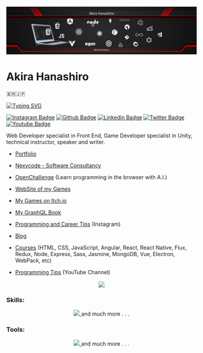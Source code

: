 <!--
**hanashiro/hanashiro** is a ✨ _special_ ✨ repository because its `README.md` (this file) appears on your GitHub profile.

Here are some ideas to get you started:

- 🔭 I’m currently working on ...
- 🌱 I’m currently learning ...
- 👯 I’m looking to collaborate on ...
- 🤔 I’m looking for help with ...
- 💬 Ask me about ...
- 📫 How to reach me: ...
- 😄 Pronouns: ...
- ⚡ Fun fact: ...
-->

![Akira Hanashiro](https://github.com/hanashiro/hanashiro/blob/master/linkedin-cover.jpg?raw=true)

# Akira Hanashiro 
🇧🇷🇯🇵

[![Typing SVG](https://readme-typing-svg.herokuapp.com/?color=f50109&size=35&center=true&vCenter=true&width=1000&lines=HELLO,+My+name+is+Akira+Hanashiro;Front+End+Developer)](https://git.io/typing-svg)

[![Instagram Badge](https://img.shields.io/badge/-Instagram-e1306c?style=flat-square&labelColor=e1306c&logo=instagram&logoColor=white&link=https://instagram.com/akirahanashiro)](https://instagram.com/akirahanashiro)
[![Github Badge](https://img.shields.io/badge/-Github-000?style=flat-square&logo=Github&logoColor=white&link=https://github.com/hanashiro)](https://github.com/hanashiro)
[![Linkedin Badge](https://img.shields.io/badge/-LinkedIn-blue?style=flat-square&logo=Linkedin&logoColor=white&link=https://www.linkedin.com/in/hanashiro/)](https://www.linkedin.com/in/hanashiro/)
[![Twitter Badge](https://img.shields.io/badge/-Twitter-1ca0f1?style=flat-square&labelColor=1ca0f1&logo=twitter&logoColor=white&link=https://twitter.com/akirahanashiro)](https://twitter.com/akirahanashiro)
[![Youtube Badge](https://img.shields.io/badge/-YouTube-ff0000?style=flat-square&labelColor=ff0000&logo=youtube&logoColor=white&link=https://www.youtube.com/@akifunciona)](https://www.youtube.com/@akifunciona)

Web Developer specialist in Front End, Game Developer specialist in Unity, technical instructor, speaker and writer.
- [Portfolio](https://hanashiro.vercel.app/)
- [Nexycode - Software Consultancy](https://nexycode.com/)
- [OpenChallenge](https://openchallenge.dev) (Learn programming in the browser with A.I.)
- [WebSite of my Games](https://mewters.com)
- [My Games on Itch.io](https://mewters.itch.io/)
- [My GraphQL Book](https://www.casadocodigo.com.br/products/livro-graphql)
- [Programming and Career Tips](https://instagram.com/akirahanashiro) (Instagram)
- [Blog](https://www.treinaweb.com.br/blog/autor/akira-hanashiro)
- [Courses](https://www.treinaweb.com.br/cursos?q=hanashiro) (HTML, CSS, JavaScript, Angular, React, React Native, Flux, Redux, Node, Express, Sass, Jasmine, MongoDB, Vue, Electron, WebPack, etc)


- [Programming Tips](https://www.youtube.com/@akifunciona) (YouTube Channel)



<p align="center">
  <a href="https://github.com/anuraghazra/github-readme-stats">
    <img align="center" src="https://github-readme-stats.vercel.app/api/top-langs/?username=hanashiro&layout=compact&theme=dracula" />
  </a>
</p>

### Skills:
 <p align="center">
  <a href="https://skillicons.dev">
    <img src="https://skillicons.dev/icons?i=html,css,javascript,typescript,sass,react,next,jest,materialui,jquery,angular,vite,nodejs,babel,express,tailwind,styledcomponents,mysql,postgresql,firebase,mongodb,bootstrap,docker,electron,graphql,gulp,nestjs,pug,reactivex,redux,svg,unity,webpack,wordpress" />
  </a>
  and much more . . . 
</p>

### Tools:
<p align="center">
  <a href="https://skillicons.dev">
    <img src="https://skillicons.dev/icons?i=ps,pr,ae,au,ai,git,github,gitlab,vercel,vscode,blender,figma,linux,md" />
  </a>
  and much more . . . 
</p>
